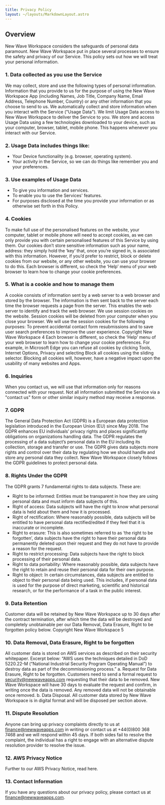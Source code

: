```yaml
---
title: Privacy Policy
layout: ~/layouts/MarkdownLayout.astro
---
```


## Overview
New Wave Workspace considers the safeguards of personal data paramount. New Wave Workspace put
in place several processes to ensure the safety and privacy of our Service. This policy sets out how we
will treat your personal information.

### 1. Data collected as you use the Service
We may collect, store and use the following types of personal information. Information that you provide to
us for the purpose of using the New Wave Workspace App (including Names, Job Title, Company Name,
Email Address, Telephone Number, Country) or any other information that you choose to send to us.
We automatically collect and store information when you interact with the Service ("Usage Data"). We
limit Usage Data access to New Wave Workspace to deliver the Service to you.
We store and access Usage Data using a few technologies downloaded to your device, such as your
computer, browser, tablet, mobile phone. This happens whenever you interact with our Service.

### 2. Usage Data includes things like:
- Your Device functionality (e.g. browser, operating system).
- Your activity in the Service, so we can do things like remember you and your preferences.

### 3. Use examples of Usage Data
- To give you information and services.
- To enable you to use the Services' features.
- For purposes disclosed at the time you provide your information or as otherwise set forth in this
Policy.

### 4. Cookies
To make full use of the personalised features on the website, your computer, tablet or mobile phone will
need to accept cookies, as we can only provide you with certain personalised features of this Service by
using them.
Our cookies don’t store sensitive information such as your name, address: they simply hold the ‘key’ that,
once you’re signed in, is associated with this information. However, if you’d prefer to restrict, block or
delete cookies from our website, or any other website, you can use your browser to do this. Each browser
is different, so check the ‘Help’ menu of your web browser to learn how to change your cookie
preferences.

### 5. What is a cookie and how to manage them
A cookie consists of information sent by a web server to a web browser and stored by the browser. The
information is then sent back to the server each time the browser requests a page from the server. This
enables the web server to identify and track the web browser.
We use session cookies on the website. Session cookies will be deleted from your computer when you
close your browser. We will use the session cookies for the following purposes: To prevent accidental
contact form resubmissions and to save user search preferences to improve the user experience.
Copyright New Wave Workspace 4
Each browser is different, so check the ‘Help’ menu of your web browser to learn how to change your
cookie preferences. For example, in Microsoft Edge you can refuse all cookies by clicking Tools, Internet
Options, Privacy and selecting Block all cookies using the sliding selector. Blocking all cookies will,
however, have a negative impact upon the usability of many websites and Apps.

### 6. Inquiries
When you contact us, we will use that information only for reasons connected with your request. Not all
information submitted the Service via a "contact us" form or other similar inquiry method may receive a
response.

### 7. GDPR
The General Data Protection Act (GDPR) is a European data protection legislation introduced in the
European Union (EU) since May 2018. The GDPR enhances EU individuals’ privacy rights and places
significantly obligations on organizations handling data.
The GDPR regulates the processing of a data subject’s personal data in the EU including its collection,
storage and transfer or use. The GDPR gives data subjects more rights and control over their data by
regulating how we should handle and store any personal data they collect.
New Wave Workspace closely follows the GDPR guidelines to protect personal data.

### 8. Rights Under the GDPR
The GDPR grants 7 fundamental rights to data subjects. These are:
- Right to be informed: Entities must be transparent in how they are using personal data and
must inform data subjects of this.
- Right of access: Data subjects will have the right to know what personal data is held about them
and how it is processed.
- Right of rectification: Where reasonably possible, data subjects will be entitled to have personal
data rectified/edited if they feel that it is inaccurate or incomplete.
- Right to erasure: This is also sometimes referred to as ‘the right to be forgotten’, data subjects
have the right to have their personal data permanently deleted upon their request and they do not
have to provide a reason for the request.
- Right to restrict processing: Data subjects have the right to block processing of their personal
data.
- Right to data portability: Where reasonably possible, data subjects have the right to retain and
reuse their personal data for their own purpose.
- Right to object: In certain circumstances, data subjects are entitled to object to their personal
data being used. This includes, if personal data is used for the purpose of direct marketing,
scientific and historical research, or for the performance of a task in the public interest.

### 9. Data Retention
Customer data will be retained by New Wave Workspace up to 30 days after the contract termination,
after which time the data will be destroyed and completely unobtainable per our Data Removal, Data
Erasure, Right to be forgotten policy below.
Copyright New Wave Workspace 5

### 10. Data Removal, Data Erasure, Right to be forgotten
All customer data is stored on AWS services as described on their security whitepaper. Excerpt below:
“AWS uses the techniques detailed in DoD 5220.22-M (“National Industrial Security Program
Operating Manual”) to destroy data as part of the decommissioning process.”
a. Request for Data Erasure, Right to be forgotten. Customers need to send a formal request to
security@newwaveapps.com requesting that their data to be removed. New Wave Workspace
will have 30 days to evaluate the request and confirm, in writing once the data is removed. Any
removed data will not be obtainable once removed.
b. Data Disposal. All customer data stored by New Wave Workspace is in digital format and will be
disposed per section above.

### 11. Dispute Resolution
Anyone can bring up privacy complaints directly to us at finance@newwaveapps.com in writing or contact
us at +44(0)800 368 7468 and we will respond within 45 days. If both sides fail to resolve the complaint,
the individual has a right to engage with an alternative dispute resolution provider to resolve the issue.

### 12. AWS Privacy Notice
Further to our AWS Privacy Notice, read here.

### 13. Contact Information
If you have any questions about our privacy policy, please contact us at finance@newwaveapps.com.